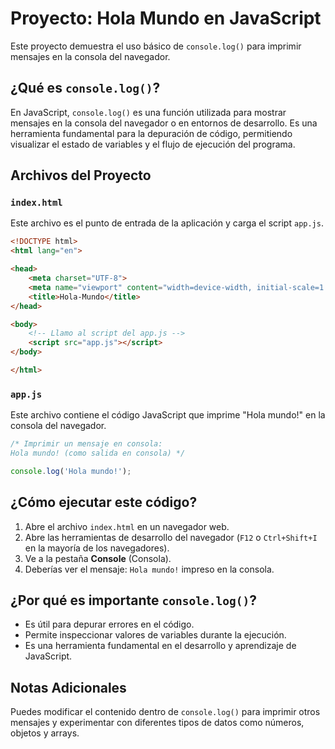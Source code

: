 # Proyecto: Hola Mundo en JavaScript

Este proyecto demuestra el uso básico de `console.log()` para imprimir mensajes en la consola del navegador.

## ¿Qué es `console.log()`?

En JavaScript, `console.log()` es una función utilizada para mostrar mensajes en la consola del navegador o en entornos de desarrollo. Es una herramienta fundamental para la depuración de código, permitiendo visualizar el estado de variables y el flujo de ejecución del programa.

## Archivos del Proyecto

### `index.html`
Este archivo es el punto de entrada de la aplicación y carga el script `app.js`.

```html
<!DOCTYPE html>
<html lang="en">

<head>
    <meta charset="UTF-8">
    <meta name="viewport" content="width=device-width, initial-scale=1.0">
    <title>Hola-Mundo</title>
</head>

<body>
    <!-- Llamo al script del app.js -->
    <script src="app.js"></script>
</body>

</html>
```

### `app.js`
Este archivo contiene el código JavaScript que imprime "Hola mundo!" en la consola del navegador.

```javascript
/* Imprimir un mensaje en consola:
Hola mundo! (como salida en consola) */

console.log('Hola mundo!');
```

## ¿Cómo ejecutar este código?

1. Abre el archivo `index.html` en un navegador web.
2. Abre las herramientas de desarrollo del navegador (`F12` o `Ctrl+Shift+I` en la mayoría de los navegadores).
3. Ve a la pestaña **Console** (Consola).
4. Deberías ver el mensaje: `Hola mundo!` impreso en la consola.

## ¿Por qué es importante `console.log()`?
- Es útil para depurar errores en el código.
- Permite inspeccionar valores de variables durante la ejecución.
- Es una herramienta fundamental en el desarrollo y aprendizaje de JavaScript.

## Notas Adicionales
Puedes modificar el contenido dentro de `console.log()` para imprimir otros mensajes y experimentar con diferentes tipos de datos como números, objetos y arrays.

